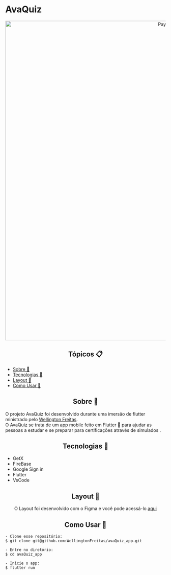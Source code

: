 # AvaQuiz

<p align="center">
   <img alt="PayFlow" src="https://github.com/WellingtonFreitas/avaQuiz_app/blob/main/ava_quiz_app/assets/images/capa.png?raw=true?raw=true" width="1000px">
</p>


<h2 align="center">Tópicos 📋</h2>

   <p>
   
   - [Sobre 📖](#sobre-)
   - [Tecnologias 📖](#tecnologias-)
   - [Layout 🎨](#layout-)   
   - [Como Usar 🤔](#como-usar-)

   </p>



<h2 align="center">Sobre 📖</h2>
   
<p>
   O projeto AvaQuiz foi desenvolvido durante uma imersão de flutter ministrado pelo  <a href="https://www.linkedin.com/in/wellington-freitas-43624283/">Wellington Freitas</a>. <br>
   O AvaQuiz se trata de um app mobile feito em Flutter 💙 para ajudar as pessoas a estudar e se preparar para certificações através de simulados .


<h2 align="center">Tecnologias 📖</h2>
   
- GetX
- FireBase
- Google Sign in
- Flutter
- VsCode


<h2 align="center">Layout 🎨</h2>



   <p align="center">
      O Layout foi desenvolvido com o Figma e  você pode acessá-lo <a href="https://www.figma.com/file/tRfz0he9SYOrh68KW40COY/AvaQuiz?node-id=0%3A1">aqui</a>
   </p>


<h2 align="center">Como Usar 🤔</h2>

   ```
   - Clone esse repositório:
   $ git clone git@github.com:WellingtonFreitas/avaQuiz_app.git

   - Entre no diretório:
   $ cd avaQuiz_app

   - Inicie o app: 
   $ flutter run
   ```


